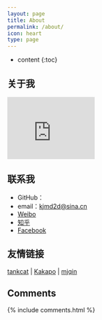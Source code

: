 ```yaml
---
layout: page
title: About
permalink: /about/
icon: heart
type: page
---
```


* content
{:toc}

## 关于我

<iframe src="https://githubbadge.appspot.com/consege" style="border: 0;height: 142px;width: 200px;overflow: hidden;" frameBorder="0"></iframe>


## 联系我

* GitHub：
* email：kjmd2d@sina.cn
* [Weibo](http://weibo.com/1739397143/)
* [知乎](https://www.zhihu.com/people/kuangjun-81)
* [Facebook](https://www.facebook.com/jun.kuang.338)


## 友情链接

[tankcat](http://tankcat2.com/) \| [Kakapo](https://drifloon.github.io/) \| [mjqin](http://mjqin.github.io/)
## Comments

{% include comments.html %}
